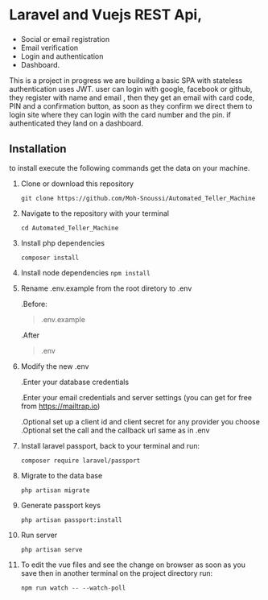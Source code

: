 # Laravel and Vuejs REST Api, 
### 
 - Social or email registration 
 - Email verification 
 - Login and authentication 
 - Dashboard.  

This is a project in progress we are building a basic SPA with stateless authentication uses JWT. user can login with google, facebook or github, they register with name and email , then they get an email with card code, PIN and a confirmation button, as soon as they confirm we direct them to login site where they can login with the card number and the pin. if authenticated they land on a dashboard.

## Installation

to install execute the following commands get the data on your machine.

1. Clone or download this repository

   ```git clone https://github.com/Moh-Snoussi/Automated_Teller_Machine```

2. Navigate to the repository with your terminal 

   ```cd Automated_Teller_Machine```
3. Install php dependencies

   ```composer install```
4. Install node dependencies
   ```npm install```
5. Rename .env.example from the root diretory to .env

   .Before: 
   >.env.example

   .After
   >.env
6. Modify the new .env

   .Enter your database credentials
   
   .Enter your email credentials and server settings (you can get for free from https://mailtrap.io)

   .Optional set up a client id and client secret for any provider you choose
   .Optional set the call and the callback url same as in .env

7. Install laravel passport, back to your terminal and run:

   ```composer require laravel/passport```

8. Migrate to the data base

   ```php artisan migrate``` 
9. Generate passport keys

   ```php artisan passport:install```
10. Run server

    ```php artisan serve```
11. To edit the vue files and see the change on browser as soon as you save then in another terminal on the project directory run:

    ```npm run watch -- --watch-poll```






